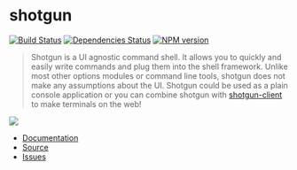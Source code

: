 # shotgun

[![Build Status](https://travis-ci.org/chevex/shotgun.png)](https://travis-ci.org/chevex/shotgun)
[![Dependencies Status](https://gemnasium.com/chevex/shotgun.png)](https://gemnasium.com/chevex/shotgun)
[![NPM version](https://badge.fury.io/js/shotgun.png)](http://badge.fury.io/js/shotgun)

> Shotgun is a UI agnostic command shell. It allows you to quickly and easily write commands and plug them into the shell framework. Unlike most other options modules or command line tools, shotgun does not make any assumptions about the UI. Shotgun could be used as a plain console application or you can combine shotgun with [shotgun-client](https://github.com/chevex/shotgun-client) to make terminals on the web!

![](http://i.imgur.com/zUsgxFW.gif)

- [Documentation](https://github.com/chevex/shotgun/wiki)
- [Source](https://github.com/chevex/shotgun)
- [Issues](https://github.com/chevex/shotgun/issues)
